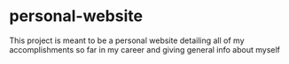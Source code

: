 # personal-website
This project is meant to be a personal website detailing all of my accomplishments so far in my career and giving general info about myself
